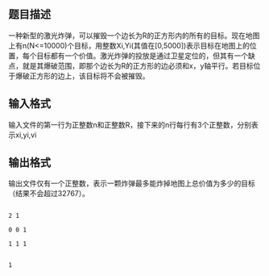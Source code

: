 ## 题目描述

<p>一种新型的激光炸弹，可以摧毁一个边长为R的正方形内的所有的目标。现在地图上有n(N<=10000)个目标，用整数Xi,Yi(其值在[0,5000])表示目标在地图上的位置，每个目标都有一个价值。激光炸弹的投放是通过卫星定位的，但其有一个缺点，就是其爆破范围，即那个边长为R的正方形的边必须和x，y轴平行。若目标位于爆破正方形的边上，该目标将不会被摧毁。 </p>

## 输入格式

<p>输入文件的第一行为正整数n和正整数R，接下来的n行每行有3个正整数，分别表示xi,yi,vi</p>

## 输出格式

<p>输出文件仅有一个正整数，表示一颗炸弹最多能炸掉地图上总价值为多少的目标（结果不会超过32767）。</p>

```input1
2 1
0 0 1
1 1 1
```
```output1
1
```
